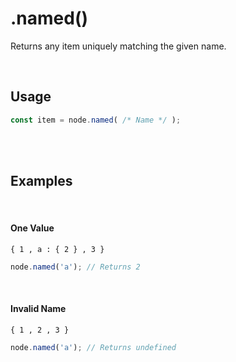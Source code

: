 
# .named()

Returns any item uniquely matching the given name.

<br>

## Usage

```js
const item = node.named( /* Name */ );
```

<br>
<br>

## Examples

<br>

#### One Value

```graph
{ 1 , a : { 2 } , 3 }
```

```js
node.named('a'); // Returns 2
```

<br>

#### Invalid Name

```graph
{ 1 , 2 , 3 }
```

```js
node.named('a'); // Returns undefined
```

<br>
